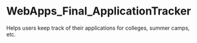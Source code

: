 # WebApps_Final_ApplicationTracker
Helps users keep track of their applications for colleges, summer camps, etc.
